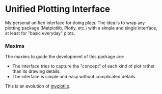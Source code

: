 # Unified Plotting Interface

My personal unified interface for doing plots. The idea is to wrap any plotting package (Matplotlib, Plotly, etc.) with a simple and single interface, at least for "basic everyday" plots.

### Maxims

The maxims to guide the development of this package are:

- The interface tries to capture the "concept" of each kind of plot rather than its drawing details.
- The interface is simple and easy without complicated details.

This is an evolution of [myplotlib](https://github.com/SengerM/myplotlib).

